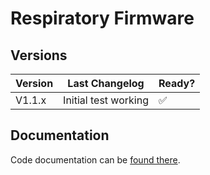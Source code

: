 # Respiratory Firmware

## Versions

| Version | Last Changelog | Ready? |
| ------- | -------------- | ------ |
| V1.1.x | Initial test working | ✅

## Documentation

Code documentation can be [found there](https://covid-response-projects.github.io/covid-respirator/docs/software/firmware/html/classes.html).
